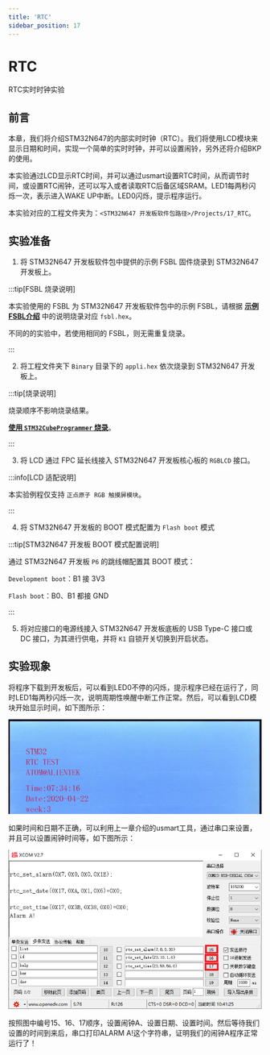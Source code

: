 ```yaml
---
title: 'RTC'
sidebar_position: 17
---
```


# RTC

RTC实时时钟实验

## 前言

本章，我们将介绍STM32N647的内部实时时钟（RTC）。我们将使用LCD模块来显示日期和时间，实现一个简单的实时时钟，并可以设置闹铃，另外还将介绍BKP的使用。

本实验通过LCD显示RTC时间，并可以通过usmart设置RTC时间，从而调节时间，或设置RTC闹钟，还可以写入或者读取RTC后备区域SRAM。LED1每两秒闪烁一次，表示进入WAKE UP中断。LED0闪烁，提示程序运行。

本实验对应的工程文件夹为：`<STM32N647 开发板软件包路径>/Projects/17_RTC`。

## 实验准备

1. 将 STM32N647 开发板软件包中提供的示例 FSBL 固件烧录到 STM32N647 开发板上。

:::tip[FSBL 烧录说明]

本实验使用的 FSBL 为 STM32N647 开发板软件包中的示例 FSBL，请根据 [**示例 FSBL介绍**](../start-guide/software-package/software-package.md#fsbl) 中的说明烧录对应 `fsbl.hex`。

不同的的实验中，若使用相同的 FSBL，则无需重复烧录。

:::

2. 将工程文件夹下 `Binary` 目录下的 `appli.hex` 依次烧录到 STM32N647 开发板上。

:::tip[烧录说明]

烧录顺序不影响烧录结果。

[**使用 `STM32CubeProgrammer` 烧录**](../start-guide/start-development/step-by-step.md#step-3-使用-stm32cubeprogrammer-烧录)。

:::

3. 将 LCD 通过 FPC 延长线接入 STM32N647 开发板核心板的 `RGBLCD` 接口。

:::info[LCD 适配说明]

本实验例程仅支持 `正点原子 RGB 触摸屏模块`。

:::

4. 将 STM32N647 开发板的 BOOT 模式配置为 `Flash boot` 模式

:::tip[STM32N647 开发板 BOOT 模式配置说明]

通过 STM32N647 开发板 `P6` 的跳线帽配置其 BOOT 模式：

`Development boot`：B1 接 3V3

`Flash boot`：B0、B1 都接 GND

:::

5. 将对应接口的电源线接入 STM32N647 开发板底板的 USB Type-C 接口或 DC 接口，为其进行供电，并将 `K1` 自锁开关切换到开启状态。

## 实验现象

将程序下载到开发板后，可以看到LED0不停的闪烁，提示程序已经在运行了，同时LED1每两秒闪烁一次，说明周期性唤醒中断工作正常。然后，可以看到LCD模块开始显示时间，如下图所示：

![img](./img/15.png)

如果时间和日期不正确，可以利用上一章介绍的usmart工具，通过串口来设置，并且可以设置闹钟时间等，如下图所示：

![img](./img/16.png)

按照图中编号15、16、17顺序，设置闹钟A、设置日期、设置时间。然后等待我们设置的时间到来后，串口打印ALARM A!这个字符串，证明我们的闹钟A程序正常运行了！
